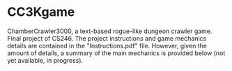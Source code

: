 # CC3Kgame
ChamberCrawler3000, a text-based rogue-like dungeon crawler game. Final project of CS246. The project instructions and game mechanics details are contained in the "Instructions.pdf" file. However, given the amount of details, a summary of the main mechanics is provided below (not yet available, in progress).
